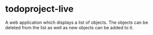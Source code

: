 # todoproject-live
A web application which displays a list of objects. The objects can be deleted from the list as well as new objects can be added to it.
